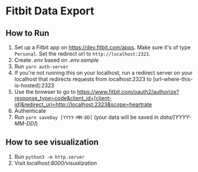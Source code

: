# Fitbit Data Export

## How to Run

1. Set up a Fitbit app on <https://dev.fitbit.com/apps>. Make sure it's of type `Personal`. Set the redirect url to `http://localhost:2323`.
2. Create _.env_ based on _.env.sample_
3. Run `yarn auth-server`
4. If you're not running this on your localhost, run a redirect server on your localhost that redirects requests from localhost:2323 to [url-where-this-is-hosted]:2323
5. Use the browser to go to <https://www.fitbit.com/oauth2/authorize?response_type=code&client_id=[client-id]&redirect_uri=http://localhost:2323&scope=heartrate>
6. Authenticate
7. Run `yarn saveDay [YYYY-MM-DD]` (your data will be saved in _data/[YYYY-MM-DD]_)

## How to see visualization

1. Run `python3 -m http.server`
2. Visit _localhost:8000/visualization_
